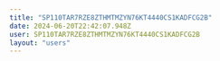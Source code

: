 ```yaml
---
title: "SP110TAR7RZE8ZTHMTMZYN76KT4440CS1KADFCG2B"
date: 2024-06-20T22:42:07.948Z
user: SP110TAR7RZE8ZTHMTMZYN76KT4440CS1KADFCG2B
layout: "users"
---
```

    